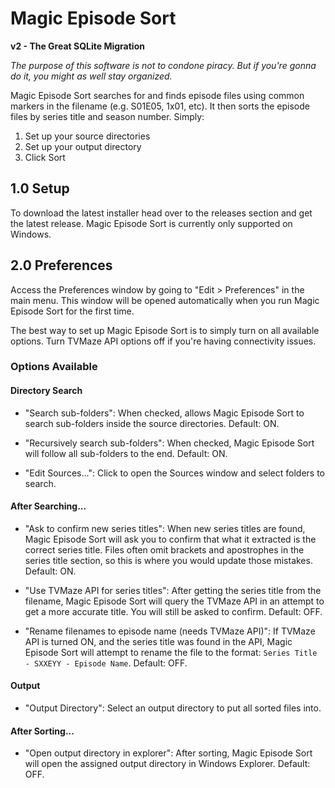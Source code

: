 # Magic Episode Sort

**v2 - The Great SQLite Migration**

*The purpose of this software is not to condone piracy. But if you're gonna do it, you might as well stay organized.*

Magic Episode Sort searches for and finds episode files using common markers in the filename (e.g. S01E05, 1x01, etc). It then sorts the episode files by series title and season number. 
Simply:

1. Set up your source directories
2. Set up your output directory
3. Click Sort

## 1.0 Setup

To download the latest installer head over to the releases section and get the latest release. Magic Episode Sort is currently only supported on Windows.

## 2.0 Preferences

Access the Preferences window by going to "Edit > Preferences" in the main menu. This window will be opened automatically when you run Magic Episode Sort 
for the first time.

The best way to set up Magic Episode Sort is to simply turn on all available options. Turn TVMaze API options off if you're having connectivity issues.

### Options Available

#### Directory Search

- "Search sub-folders": When checked, allows Magic Episode Sort to search sub-folders inside the source directories. Default: ON.

- "Recursively search sub-folders": When checked, Magic Episode Sort will follow all sub-folders to the end. Default: ON.

- "Edit Sources...": Click to open the Sources window and select folders to search.

#### After Searching...

- "Ask to confirm new series titles": When new series titles are found, Magic Episode Sort will ask you to confirm that what it extracted is the correct series title.
Files often omit brackets and apostrophes in the series title section, so this is where you would update those mistakes. Default: ON.

- "Use TVMaze API for series titles": After getting the series title from the filename, Magic Episode Sort will query the TVMaze API in an attempt to 
get a more accurate title. You will still be asked to confirm. Default: OFF.

- "Rename filenames to episode name (needs TVMaze API)": If TVMaze API is turned ON, and the series title was found in the API, Magic Episode Sort will attempt
to rename the file to the format: `Series Title - SXXEYY - Episode Name`. Default: OFF.

#### Output

- "Output Directory": Select an output directory to put all sorted files into.

#### After Sorting...

- "Open output directory in explorer": After sorting, Magic Episode Sort will open the assigned output directory in Windows Explorer. Default: OFF.